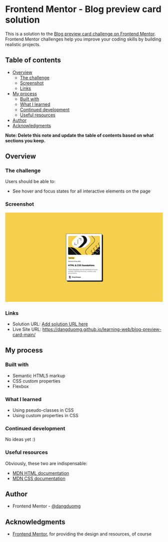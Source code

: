 # Frontend Mentor - Blog preview card solution

This is a solution to the [Blog preview card challenge on Frontend Mentor](https://www.frontendmentor.io/challenges/blog-preview-card-ckPaj01IcS). Frontend Mentor challenges help you improve your coding skills by building realistic projects.

## Table of contents

- [Overview](#overview)
  - [The challenge](#the-challenge)
  - [Screenshot](#screenshot)
  - [Links](#links)
- [My process](#my-process)
  - [Built with](#built-with)
  - [What I learned](#what-i-learned)
  - [Continued development](#continued-development)
  - [Useful resources](#useful-resources)
- [Author](#author)
- [Acknowledgments](#acknowledgments)

**Note: Delete this note and update the table of contents based on what sections you keep.**

## Overview

### The challenge

Users should be able to:

- See hover and focus states for all interactive elements on the page

### Screenshot

![](./screenshot.jpg)

### Links

- Solution URL: [Add solution URL here](https://your-solution-url.com)
- Live Site URL: https://dangduomg.github.io/learning-web/blog-preview-card-main/

## My process

### Built with

- Semantic HTML5 markup
- CSS custom properties
- Flexbox

### What I learned

- Using pseudo-classes in CSS
- Using custom properties in CSS

### Continued development

No ideas yet :)

### Useful resources

Obviously, these two are indispensable:

- [MDN HTML documentation](https://developer.mozilla.org/en-US/docs/Web/HTML)
- [MDN CSS documentation](https://developer.mozilla.org/en-US/docs/Web/CSS)

## Author

- Frontend Mentor - [@dangduomg](https://www.frontendmentor.io/profile/dangduomg)

## Acknowledgments

- [Frontend Mentor](https://www.frontendmentor.io/), for providing the design and resources, of course
